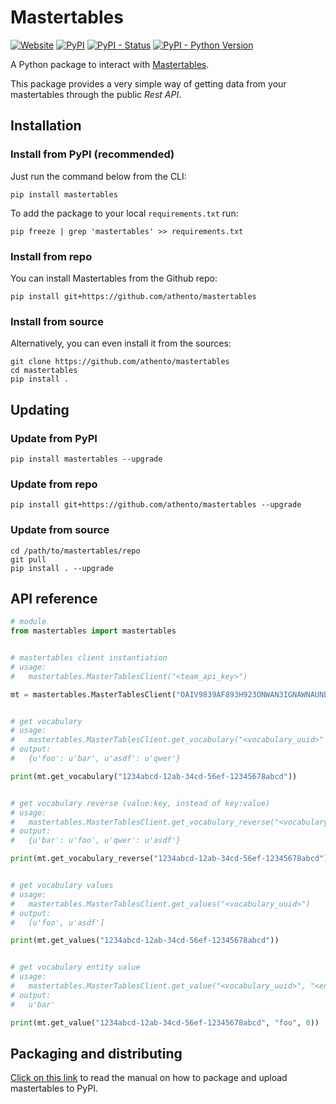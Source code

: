# Mastertables

[![Website](https://img.shields.io/website-up-down-green-red/http/shields.io.svg?label=website&style=for-the-badge)](https://mastertables.athento.com)
[![PyPI](https://img.shields.io/pypi/v/mastertables.svg?style=for-the-badge)](https://pypi.org/project/mastertables)
[![PyPI - Status](https://img.shields.io/pypi/status/mastertables.svg?style=for-the-badge)](https://pypi.org/project/mastertables)
[![PyPI - Python Version](https://img.shields.io/pypi/pyversions/mastertables.svg?style=for-the-badge)](https://pypi.org/project/mastertables)

A Python package to interact with [Mastertables](https://mastertables.athento.com).

This package provides a very simple way of getting data from your mastertables through the public *Rest API*.

## Installation

### Install from PyPI (recommended)

Just run the command below from the CLI:

```shell
pip install mastertables
```

To add the package to your local `requirements.txt` run:

```shell
pip freeze | grep 'mastertables' >> requirements.txt
```

### Install from repo

You can install Mastertables from the Github repo:

```shell
pip install git+https://github.com/athento/mastertables
```

### Install from source

Alternatively, you can even install it from the sources:

```shell
git clone https://github.com/athento/mastertables
cd mastertables
pip install .
```

## Updating

### Update from PyPI

```shell
pip install mastertables --upgrade
```

### Update from repo

```shell
pip install git+https://github.com/athento/mastertables --upgrade
```

### Update from source

```shell
cd /path/to/mastertables/repo
git pull
pip install . --upgrade
```

## API reference

```python
# module
from mastertables import mastertables


# mastertables client instantiation
# usage:
#   mastertables.MasterTablesClient("<team_api_key>")

mt = mastertables.MasterTablesClient("OAIV9839AF893H923ONWAN3IGNAWNAUNEGIU")


# get vocabulary
# usage:
#   mastertables.MasterTablesClient.get_vocabulary("<vocabulary_uuid>" [, category="<category>"])
# output:
#   {u'foo': u'bar', u'asdf': u'qwer'}

print(mt.get_vocabulary("1234abcd-12ab-34cd-56ef-12345678abcd"))


# get vocabulary reverse (value:key, instead of key:value)
# usage:
#   mastertables.MasterTablesClient.get_vocabulary_reverse("<vocabulary_uuid>" [, category="<category>"])
# output:
#   {u'bar': u'foo', u'qwer': u'asdf'}

print(mt.get_vocabulary_reverse("1234abcd-12ab-34cd-56ef-12345678abcd"))


# get vocabulary values
# usage:
#   mastertables.MasterTablesClient.get_values("<vocabulary_uuid>")
# output:
#   [u'foo', u'asdf']

print(mt.get_values("1234abcd-12ab-34cd-56ef-12345678abcd"))


# get vocabulary entity value
# usage:
#   mastertables.MasterTablesClient.get_value("<vocabulary_uuid>", "<entity_key>" [, index=<index>])
# output:
#   u'bar'

print(mt.get_value("1234abcd-12ab-34cd-56ef-12345678abcd", "foo", 0))
```

## Packaging and distributing

[Click on this link](https://github.com/athento/mastertables/blob/master/PACKAGING.md) to read the manual on how to package and upload mastertables to PyPI.
